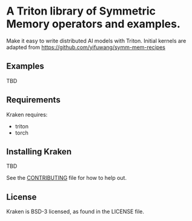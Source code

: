 # A Triton library of Symmetric Memory operators and examples.
Make it easy to write distributed AI models with Triton.
Initial kernels are adapted from https://github.com/yifuwang/symm-mem-recipes

## Examples
TBD

## Requirements
Kraken requires:
* triton
* torch

## Installing Kraken
TBD

See the [CONTRIBUTING](CONTRIBUTING.md) file for how to help out.

## License
Kraken is BSD-3 licensed, as found in the LICENSE file.
